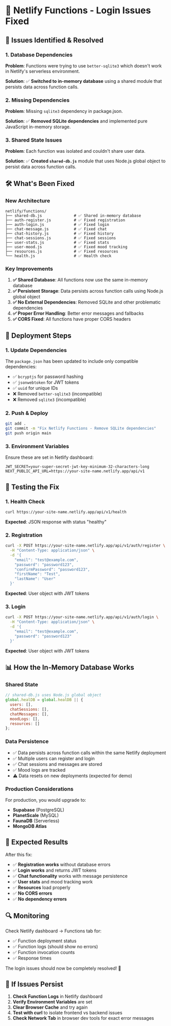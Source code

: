 # 🔧 Netlify Functions - Login Issues Fixed

## 🚨 **Issues Identified & Resolved**

### **1. Database Dependencies**
**Problem**: Functions were trying to use `better-sqlite3` which doesn't work in Netlify's serverless environment.

**Solution**: ✅ **Switched to in-memory database** using a shared module that persists data across function calls.

### **2. Missing Dependencies**
**Problem**: Missing `sqlite3` dependency in package.json.

**Solution**: ✅ **Removed SQLite dependencies** and implemented pure JavaScript in-memory storage.

### **3. Shared State Issues**
**Problem**: Each function was isolated and couldn't share user data.

**Solution**: ✅ **Created `shared-db.js`** module that uses Node.js global object to persist data across function calls.

## 🛠️ **What's Been Fixed**

### **New Architecture**
```
netlify/functions/
├── shared-db.js              # ✅ Shared in-memory database
├── auth-register.js          # ✅ Fixed registration
├── auth-login.js             # ✅ Fixed login
├── chat-message.js           # ✅ Fixed chat
├── chat-history.js           # ✅ Fixed history
├── chat-sessions.js          # ✅ Fixed sessions
├── user-stats.js             # ✅ Fixed stats
├── user-mood.js              # ✅ Fixed mood tracking
├── resources.js              # ✅ Fixed resources
└── health.js                 # ✅ Health check
```

### **Key Improvements**

1. **✅ Shared Database**: All functions now use the same in-memory database
2. **✅ Persistent Storage**: Data persists across function calls using Node.js global object
3. **✅ No External Dependencies**: Removed SQLite and other problematic dependencies
4. **✅ Proper Error Handling**: Better error messages and fallbacks
5. **✅ CORS Fixed**: All functions have proper CORS headers

## 🚀 **Deployment Steps**

### **1. Update Dependencies**
The `package.json` has been updated to include only compatible dependencies:
- ✅ `bcryptjs` for password hashing
- ✅ `jsonwebtoken` for JWT tokens
- ✅ `uuid` for unique IDs
- ❌ Removed `better-sqlite3` (incompatible)
- ❌ Removed `sqlite3` (incompatible)

### **2. Push & Deploy**
```bash
git add .
git commit -m "Fix Netlify Functions - Remove SQLite dependencies"
git push origin main
```

### **3. Environment Variables**
Ensure these are set in Netlify dashboard:
```env
JWT_SECRET=your-super-secret-jwt-key-minimum-32-characters-long
NEXT_PUBLIC_API_URL=https://your-site-name.netlify.app/api/v1
```

## 🧪 **Testing the Fix**

### **1. Health Check**
```bash
curl https://your-site-name.netlify.app/api/v1/health
```
**Expected**: JSON response with status "healthy"

### **2. Registration**
```bash
curl -X POST https://your-site-name.netlify.app/api/v1/auth/register \
  -H "Content-Type: application/json" \
  -d '{
    "email": "test@example.com",
    "password": "password123",
    "confirmPassword": "password123",
    "firstName": "Test",
    "lastName": "User"
  }'
```
**Expected**: User object with JWT tokens

### **3. Login**
```bash
curl -X POST https://your-site-name.netlify.app/api/v1/auth/login \
  -H "Content-Type: application/json" \
  -d '{
    "email": "test@example.com",
    "password": "password123"
  }'
```
**Expected**: User object with JWT tokens

## 📊 **How the In-Memory Database Works**

### **Shared State**
```javascript
// shared-db.js uses Node.js global object
global.healDB = global.healDB || {
  users: [],
  chatSessions: [],
  chatMessages: [],
  moodLogs: [],
  resources: []
};
```

### **Data Persistence**
- ✅ Data persists across function calls within the same Netlify deployment
- ✅ Multiple users can register and login
- ✅ Chat sessions and messages are stored
- ✅ Mood logs are tracked
- ⚠️ Data resets on new deployments (expected for demo)

### **Production Considerations**
For production, you would upgrade to:
- **Supabase** (PostgreSQL)
- **PlanetScale** (MySQL)
- **FaunaDB** (Serverless)
- **MongoDB Atlas**

## 🎯 **Expected Results**

After this fix:
- ✅ **Registration works** without database errors
- ✅ **Login works** and returns JWT tokens
- ✅ **Chat functionality** works with message persistence
- ✅ **User stats** and mood tracking work
- ✅ **Resources** load properly
- ✅ **No CORS errors**
- ✅ **No dependency errors**

## 🔍 **Monitoring**

Check Netlify dashboard → Functions tab for:
- ✅ Function deployment status
- ✅ Function logs (should show no errors)
- ✅ Function invocation counts
- ✅ Response times

The login issues should now be completely resolved! 🎉

## 🚨 **If Issues Persist**

1. **Check Function Logs** in Netlify dashboard
2. **Verify Environment Variables** are set
3. **Clear Browser Cache** and try again
4. **Test with curl** to isolate frontend vs backend issues
5. **Check Network Tab** in browser dev tools for exact error messages